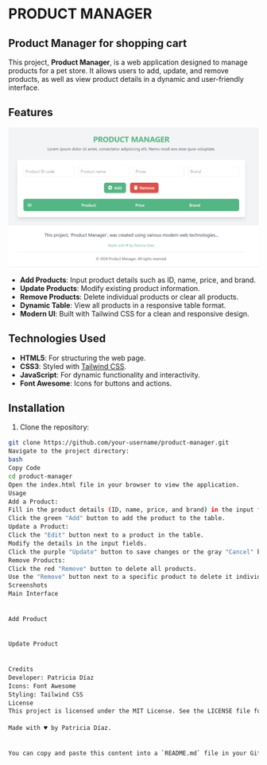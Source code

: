 # PRODUCT MANAGER 

## Product Manager for shopping cart

This project, **Product Manager**, is a web application designed to manage products for a pet store. It allows users to add, update, and remove products, as well as view product details in a dynamic and user-friendly interface.

## Features

![Product manager](image-3.png)

- **Add Products**: Input product details such as ID, name, price, and brand.
- **Update Products**: Modify existing product information.
- **Remove Products**: Delete individual products or clear all products.
- **Dynamic Table**: View all products in a responsive table format.
- **Modern UI**: Built with Tailwind CSS for a clean and responsive design.

## Technologies Used

- **HTML5**: For structuring the web page.
- **CSS3**: Styled with [Tailwind CSS](https://tailwindcss.com/).
- **JavaScript**: For dynamic functionality and interactivity.
- **Font Awesome**: Icons for buttons and actions.

## Installation

1. Clone the repository:
  ```bash
git clone https://github.com/your-username/product-manager.git
Navigate to the project directory:
bash
Copy Code
cd product-manager
Open the index.html file in your browser to view the application.
Usage
Add a Product:
Fill in the product details (ID, name, price, and brand) in the input fields.
Click the green "Add" button to add the product to the table.
Update a Product:
Click the "Edit" button next to a product in the table.
Modify the details in the input fields.
Click the purple "Update" button to save changes or the gray "Cancel" button to discard changes.
Remove Products:
Click the red "Remove" button to delete all products.
Use the "Remove" button next to a specific product to delete it individually.
Screenshots
Main Interface


Add Product


Update Product


Credits
Developer: Patricia Díaz
Icons: Font Awesome
Styling: Tailwind CSS
License
This project is licensed under the MIT License. See the LICENSE file for details.

Made with ♥ by Patricia Díaz.


You can copy and paste this content into a `README.md` file in your GitHub repository. Let me know if you'd like to make any adjustments!